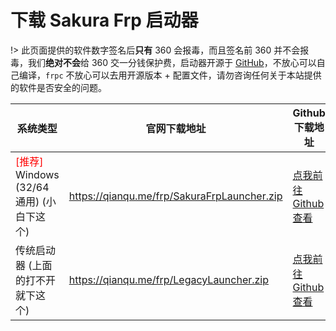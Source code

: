 # 下载 Sakura Frp 启动器

!> 此页面提供的软件数字签名后**只有** 360 会报毒，而且签名前 360 并不会报毒，我们**绝对不会**给 360 交一分钱保护费，启动器开源于 [GitHub](https://github.com/fengberd/SakuraFrpLauncher/tree/master)，不放心可以自己编译，`frpc` 不放心可以去用开源版本 + 配置文件，请勿咨询任何关于本站提供的软件是否安全的问题。

| 系统类型                                                          | 官网下载地址                                  | Github 下载地址                                                                |
| ----------------------------------------------------------------- | --------------------------------------------- | ------------------------------------------------------------------------------ |
| <font color="red">[推荐]</font> Windows (32/64 通用) (小白下这个) | <https://qianqu.me/frp/SakuraFrpLauncher.zip> | [点我前往 Github 查看](https://github.com/fengberd/SakuraFrpLauncher/releases) |
| 传统启动器 (上面的打不开就下这个)                                 | <https://qianqu.me/frp/LegacyLauncher.zip>    | [点我前往 Github 查看](https://github.com/fengberd/SakuraFrpLauncher/releases) |
